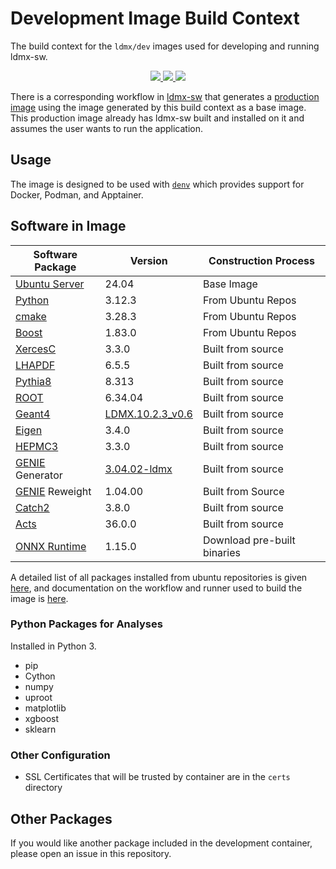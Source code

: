 <!-- 
DEVELOPER NOTICE

Since this file is not in docs/src but we still copy it there for creating the website,
we need to have all links in this file be the full link to the website so that the
website works properly.

Instead of
    [my link](docs/src/page.md)
Do
    [my link](https://ldmx-software.github.io/dev-build-context/page.html)
-->

# Development Image Build Context
The build context for the `ldmx/dev` images used for developing and running ldmx-sw.

<p align="center">
    <a href="http://perso.crans.org/besson/LICENSE.html" alt="GPLv3 license">
        <img src="https://img.shields.io/badge/License-GPLv3-blue.svg" />
    </a>
    <a href="https://github.com/LDMX-Software/dev-build-context/actions/workflows/ci.yml" alt="Actions">
        <img src="https://github.com/LDMX-Software/dev-build-context/actions/workflows/ci.yml/badge.svg" />
    </a>
    <a href="https://hub.docker.com/r/ldmx/dev" alt="DockerHub">
        <img src="https://img.shields.io/github/v/release/LDMX-Software/dev-build-context" />
    </a>
</p>

There is a corresponding workflow in [ldmx-sw](https://github.com/LDMX-Software/ldmx-sw) that generates a [production image](https://hub.docker.com/r/ldmx/pro) using the image generated by this build context as a base image.
This production image already has ldmx-sw built and installed on it and assumes the user wants to run the application.

## Usage
The image is designed to be used with [`denv`](https://tomeichlersmith.github.io/denv/)
which provides support for Docker, Podman, and Apptainer.

## Software in Image

Software Package | Version | Construction Process
---|---|---
[Ubuntu Server](https://ubuntu.com/) | 24.04 | Base Image
[Python](https://www.python.org/) | 3.12.3 | From Ubuntu Repos
[cmake](https://cmake.org/) | 3.28.3 | From Ubuntu Repos
[Boost](https://www.boost.org/doc/libs/1_74_0/) | 1.83.0 | From Ubuntu Repos
[XercesC](http://xerces.apache.org/xerces-c/) | 3.3.0 | Built from source
[LHAPDF](https://www.lhapdf.org/) | 6.5.5 | Built from source
[Pythia8](https://pythia.org/) | 8.313 | Built from source
[ROOT](https://root.cern.ch/) | 6.34.04 | Built from source
[Geant4](https://geant4.web.cern.ch/) | [LDMX.10.2.3\_v0.6](https://github.com/LDMX-Software/geant4/tree/LDMX.10.2.3_v0.6) | Built from source
[Eigen](https://eigen.tuxfamily.org/index.php?title=Main_Page) | 3.4.0 | Built from source
[HEPMC3](https://hepmc.web.cern.ch) | 3.3.0 | Built from source
[GENIE](http://www.genie-mc.org/) Generator | [3.04.02-ldmx](https://github.com/wesketchum/Generator/releases/tag/R-3_04_02-ldmx) | Built from source
[GENIE](http://www.genie-mc.org/) Reweight | 1.04.00 | Built from Source
[Catch2](https://github.com/catchorg/Catch2) | 3.8.0 | Built from source
[Acts](https://acts.readthedocs.io/en/v36.0.0/) | 36.0.0 | Built from source
[ONNX Runtime](https://github.com/microsoft/onnxruntime) | 1.15.0 | Download pre-built binaries

A detailed list of all packages installed from ubuntu repositories is given
[here](https://ldmx-software.github.io/dev-build-context/ubuntu-packages.html),
and documentation on the workflow and runner used to build the image is
[here](https://ldmx-software.github.io/dev-build-context/runner.html).

### Python Packages for Analyses
Installed in Python 3.
- pip 
- Cython
- numpy
- uproot
- matplotlib
- xgboost
- sklearn

### Other Configuration
- SSL Certificates that will be trusted by container are in the `certs` directory

## Other Packages
If you would like another package included in the development container, please open an issue in this repository.

